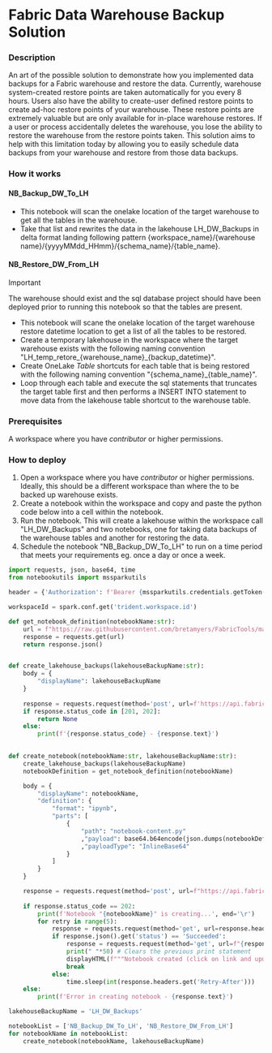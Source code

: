 # Fabric Data Warehouse Backup Solution


### Description
An art of the possible solution to demonstrate how you implemented data backups for a Fabric warehouse and restore the data. Currently, warehouse system-created restore points are taken automatically for you every 8 hours. Users also have the ability to create-user defined restore points to create ad-hoc restore points of your warehouse. These restore points are extremely valuable but are only available for in-place warehouse restores. If a user or process accidentally deletes the warehouse, you lose the ability to restore the warehouse from the restore points taken. This solution aims to help with this limitation today by allowing you to easily schedule data backups from your warehouse and restore from those data backups. 

### How it works
#### NB_Backup_DW_To_LH
- This notebook will scan the onelake location of the target warehouse to get all the tables in the warehouse. 
- Take that list and rewrites the data in the lakehouse LH_DW_Backups in delta format landing following pattern {workspace_name}/{warehouse name}/{yyyyMMdd_HHmm}/{schema_name}/{table_name}.

#### NB_Restore_DW_From_LH
> [!IMPORTANT]
> The warehouse should exist and the sql database project should have been deployed prior to running this notebook so that the tables are present.
- This notebook will scane the onelake location of the target warehouse restore datetime location to get a list of all the tables to be restored.
- Create a temporary lakehouse in the workspace where the target warehouse exists with the following naming convention "LH_temp_retore_{warehouse_name}_{backup_datetime}".
- Create OneLake *Table* shortcuts for each table that is being restored with the following naming convention "{schema_name}_{table_name}".
- Loop through each table and execute the sql statements that truncates the target table first and then performs a INSERT INTO statement to move data from the lakehouse table shortcut to the warehouse table.


### Prerequisites
A workspace where you have *contributor* or higher permissions.

### How to deploy
1. Open a workspace where you have *contributor* or higher permissions. Ideally, this should be a different workspace than where the to be backed up warehouse exists.
2. Create a notebook within the workspace and copy and paste the python code below into a cell within the notebook.
3. Run the notebook. This will create a lakehouse within the workspace call "LH_DW_Backups" and two notebooks, one for taking data backups of the warehouse tables and another for restoring the data.
4. Schedule the notebook "NB_Backup_DW_To_LH" to run on a time period that meets your requirements eg. once a day or once a week.

```python
import requests, json, base64, time
from notebookutils import mssparkutils

header = {'Authorization': f'Bearer {mssparkutils.credentials.getToken("pbi")}', "Content-Type": "application/json"}    

workspaceId = spark.conf.get('trident.workspace.id')

def get_notebook_definition(notebookName:str):
    url = f"https://raw.githubusercontent.com/bretamyers/FabricTools/main/FabricDWBackup/src/{notebookName}.ipynb"
    response = requests.get(url)
    return response.json()


def create_lakehouse_backups(lakehouseBackupName:str):
    body = {
        "displayName": lakehouseBackupName
    }
    
    response = requests.request(method='post', url=f'https://api.fabric.microsoft.com/v1/workspaces/{workspaceId}/lakehouses', headers=header, data=json.dumps(body))
    if response.status_code in [201, 202]:
        return None
    else:
        print(f'{response.status_code} - {response.text}')
    

def create_notebook(notebookName:str, lakehouseBackupName:str):
    create_lakehouse_backups(lakehouseBackupName)
    notebookDefinition = get_notebook_definition(notebookName)

    body = {
        "displayName": notebookName,
        "definition": {
            "format": "ipynb",
            "parts": [
                {
                    "path": "notebook-content.py"
                    ,"payload": base64.b64encode(json.dumps(notebookDefinition).encode('utf-8')).decode('utf-8')
                    ,"payloadType": "InlineBase64"
                }
            ]
        }
    }

    response = requests.request(method='post', url=f"https://api.fabric.microsoft.com/v1/workspaces/{workspaceId}/notebooks", headers=header, data=json.dumps(body))
        
    if response.status_code == 202:
        print(f'Notebook "{notebookName}" is creating...', end='\r')
        for retry in range(5):
            response = requests.request(method='get', url=response.headers.get('Location'), headers=header)
            if response.json().get('status') == 'Succeeded':
                response = requests.request(method='get', url=f"{response.headers.get('Location')}", headers=header)
                print(" "*50) # Clears the previous print statement
                displayHTML(f"""Notebook created (click on link and update parameters in notebook) - <a href="https://app.fabric.microsoft.com/groups/{workspaceId}/synapsenotebooks/{response.json().get('id')}?experience=data-engineering">{notebookName}</a>""")
                break
            else:
                time.sleep(int(response.headers.get('Retry-After')))
    else:
        print(f'Error in creating notebook - {response.text}')

lakehouseBackupName = 'LH_DW_Backups'

notebookList = ['NB_Backup_DW_To_LH', 'NB_Restore_DW_From_LH']
for notebookName in notebookList:
    create_notebook(notebookName, lakehouseBackupName)
```

